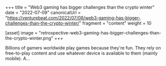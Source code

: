 +++
title = "Web3 gaming has bigger challenges than the crypto winter"
date = "2022-07-09"
canonicalUrl = "https://venturebeat.com/2022/07/08/web3-gaming-has-bigger-challenges-than-the-crypto-winter/"
fragment = "content"
weight = 10

[asset]
    image = "retrospective-web3-gaming-has-bigger-challenges-than-the-crypto-winter.png"
+++

Billions of gamers worldwide play games because they're fun. They rely on 
free-to-play content and use whatever device is available to them (mainly 
mobile). A...
